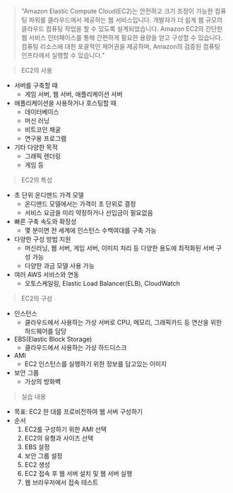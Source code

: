 > "Amazon Elastic Compute Cloud(EC2)는 안전하고 크기 조정이 가능한 컴퓨팅 파워를 클라우드에서 제공하는 웹 서비스입니다. 개발자가 더 쉽게 웹 규모의 클라우드 컴퓨팅 작업을 할 수 있도록 설계되었습니다. Amazon EC2의 간단한 웹 서비스 인터페이스를 통해 간편하게 필요한 용량을 얻고 구성할 수 있습니다. 컴퓨팅 리소스에 대한 포괄적인 제어권을 제공하며, Amazon의 검증된 컴퓨팅 인프타에서 실행할 수 있습니다."

> EC2의 사용

- 서버를 구축할 때
	- 게임 서버, 웹 서버, 애플리케이션 서버
- 애플리케이션을 사용하거나 호스팅할 때
	- 데이터베이스
	- 머신 러닝
	- 비트코인 채굴
	- 연구용 프로그램
- 기타 다양한 목적
	- 그래픽 렌더링
	- 게임 등

> EC2의 특성

- 초 단위 온디맨드 가격 모델
	- 온디맨드 모델에서는 가격이 초 단위로 결정
	- 서비스 요금을 미리 약정하거나 선입금이 필요없음
- 빠른 구축 속도와 확장성
	- 몇 분이면 전 세계에 인스턴스 수백여대를 구축 가능
- 다양한 구성 방법 지원
	- 머신러닝, 웹 서버, 게임 서버, 이미지 처리 등 다양한 용도에 최적화된 서버 구성 가능
	- 다양한 과금 모델 사용 가능
- 여러 AWS 서비스와 연동
	- 오토스케일링, Elastic Load Balancer(ELB), CloudWatch

> EC2의 구성

- 인스턴스
	- 클라우드에서 사용하는 가상 서버로 CPU, 메모리, 그래픽카드 등 연산을 위한 하드웨어를 담당
- EBS(Elastic Block Storage)
	- 클라우드에서 사용하는 가상 하드디스크
- AMI
	- EC2 인스턴스를 실행하기 위한 정보를 담고있는 이미지
- 보안 그룹
	- 가상의 방화벽

> 실습 내용

- 목표: EC2 한 대를 프로비전하여 웹 서버 구성하기
- 순서
	1. EC2를 구성하기 위한 AMI 선택
	2. EC2의 유형과 사이즈 선택
	3. EBS 설정
	4. 보안 그룹 설정
	5. EC2 생성
	6. EC2 접속 후 웹 서버 설치 및 웹 서버 실행
	7. 웹 브라우저에서 접속 테스트

